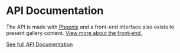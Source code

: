 # API Documentation

The API is made with [Phoenix](https://www.phoenixframework.org/) and a front-end interface also exists to present gallery content. [View more about the front-end.]()

[See full API Documentation](https://documenter.getpostman.com/view/7544320/SzfDxk6r?version=latest)
